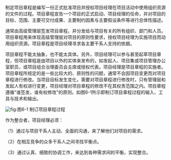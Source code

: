 
制定项目章程是编写一份正式批准项目并授权项目经理在项目活动中使用组织资源的文件的过程。项目章程宣告一个项目的正式启动、项目经理的任命，并对项目的目标、范围、主要可交付成果、主要制约因素与主要假设条件等进行总体性描述。

通常由高级管理层签发项目章程，并分发给与项目有关的所有组织、部门和人员。项目章程用来体现高级管理层对项目的原则性要求，授权项目经理为实施项目而动用组织资源。项目章程是项目经理寻求各主要干系人支持的依据。

项目章程不能太抽象，也不能太具体。另外，项目经理可以参与甚至起草项目章程，但项目章程是由项目以外的实体来发布的，如发起人、项目集或项目管理办公室职员，或项目组合治理委员会主席或授权代表。项目经理是项目章程的实施者。项目章程所规定的是一些比较大的、原则性的问题，通常不会因项目变更而对项目章程进行修改。当项目目标发生变化，需要对项目章程进行修改时，只有管理层和发起人有权进行变更，项目经理对项目章程的修改不在其权责范围之内。项目章程遵循"谁签发，谁有权修改"的原则。如图6-1所示即制订项目章程过程的输入、工具与技术和输出。

![](https://img.kancloud.cn/5b/81/5b81189d2f1c1499ef4202f2f0c260f1_1238x298.png "fig:")图6-1 制订项目章程过程

作为整合者，项目经理必须：

（1）通过与项目干系人主动、全面的沟通，来了解他们对项目的需求。

（2）在相互竞争的众多干系人之间寻找平衡点。

（3）通过认真、细致的协调工作，来达到各种需求间的平衡，实现整合。
